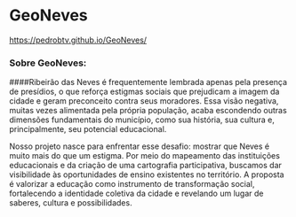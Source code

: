  # GeoNeves 
https://pedrobtv.github.io/GeoNeves/ 
### Sobre GeoNeves: 
####Ribeirão das Neves é frequentemente lembrada apenas pela presença de presídios, o que reforça estigmas sociais que prejudicam a imagem da cidade e geram preconceito contra seus moradores. Essa visão negativa, muitas vezes alimentada pela própria população, acaba escondendo outras dimensões fundamentais do município, como sua história, sua cultura e, principalmente, seu potencial educacional.

Nosso projeto nasce para enfrentar esse desafio: mostrar que Neves é muito mais do que um estigma. Por meio do mapeamento das instituições educacionais e da criação de uma cartografia participativa, buscamos dar visibilidade às oportunidades de ensino existentes no território. A proposta é valorizar a educação como instrumento de transformação social, fortalecendo a identidade coletiva da cidade e revelando um lugar de saberes, cultura e possibilidades.
